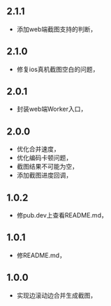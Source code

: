 

## 2.1.1

- 添加web端截图支持的判断，

## 2.1.0

- 修复ios真机截图空白的问题，

## 2.0.1

- 封装web端Worker入口，

## 2.0.0

- 优化合并速度，
- 优化编码卡顿问题，
- 截图结果不可能为空，
- 添加截图进度回调，

## 1.0.2

-  修pub.dev上查看README.md，

## 1.0.1

-  修README.md，

## 1.0.0

-  实现边滚动边合并生成截图，
